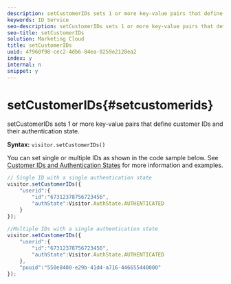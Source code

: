 ```yaml
---
description: setCustomerIDs sets 1 or more key-value pairs that define customer IDs and their authentication state.
keywords: ID Service
seo-description: setCustomerIDs sets 1 or more key-value pairs that define customer IDs and their authentication state.
seo-title: setCustomerIDs
solution: Marketing Cloud
title: setCustomerIDs
uuid: 4f960f98-cec2-4db6-84ea-0259e2128ea2
index: y
internal: n
snippet: y
---
```


# setCustomerIDs{#setcustomerids}

setCustomerIDs sets 1 or more key-value pairs that define customer IDs and their authentication state.

 **Syntax:** `visitor.setCustomerIDs()`

You can set single or multiple IDs as shown in the code sample below. See [Customer IDs and Authentication States](../../mcvid-reference/mcvid-authenticated-state.md#concept-3402b7704d534321b7560592098b46fd) for more information and examples.

```js
// Single ID with a single authentication state 
visitor.setCustomerIDs({ 
    "userid":{ 
        "id":"67312378756723456", 
        "authState":Visitor.AuthState.AUTHENTICATED 
    } 
}); 
 
//Multiple IDs with a single authentication state 
visitor.setCustomerIDs({ 
    "userid":{ 
        "id":"67312378756723456", 
        "authState":Visitor.AuthState.AUTHENTICATED 
    }, 
    "puuid":"550e8400-e29b-41d4-a716-446655440000" 
});
```


